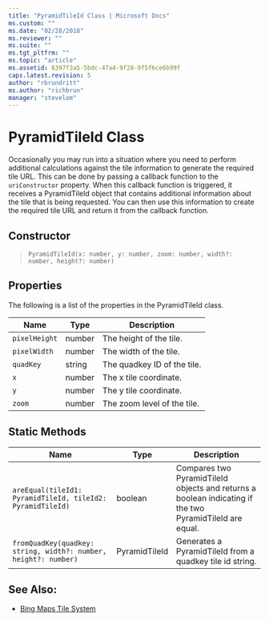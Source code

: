 ```yaml
---
title: "PyramidTileId Class | Microsoft Docs"
ms.custom: ""
ms.date: "02/28/2018"
ms.reviewer: ""
ms.suite: ""
ms.tgt_pltfrm: ""
ms.topic: "article"
ms.assetid: 6397f3a5-5bdc-47a4-9f28-9f5f6ce6b99f
caps.latest.revision: 5
author: "rbrundritt"
ms.author: "richbrun"
manager: "stevelom"
---
```

# PyramidTileId Class
Occasionally you may run into a situation where you need to perform additional calculations against the tile information to generate the required tile URL. This can be done by passing a callback function to the `uriConstructor` property. When this callback function is triggered, it receives a PyramidTileId object that contains additional information about the tile that is being requested. You can then use this information to create the required tile URL and return it from the callback function.

## Constructor

> 	`PyramidTileId(x: number, y: number, zoom: number, width?: number, height?: number)`

## Properties

The following is a list of the properties in the PyramidTileId class.

Name            | Type            | Description
--------------- | --------------- | ------------------------
`pixelHeight`   | number          | The height of the tile.
`pixelWidth`    | number          | The width of the tile.
`quadKey`       | string          | The quadkey ID of the tile. 
`x`             | number          | The x tile coordinate.
`y`             | number          | The y tile coordinate.
`zoom`          | number          | The zoom level of the tile.

## Static Methods

Name            | Type            | Description
--------------- | --------------- | ------------------------
`areEqual(tileId1: PyramidTileId, tileId2: PyramidTileId)` | boolean | Compares two PyramidTileId objects and returns a boolean indicating if the two PyramidTileId are equal.
`fromQuadKey(quadkey: string, width?: number, height?: number)` | PyramidTileId | Generates a PyramidTileId from a quadkey tile id string.

## See Also: 

* [Bing Maps Tile System](https://msdn.microsoft.com/library/bb259689.aspx)